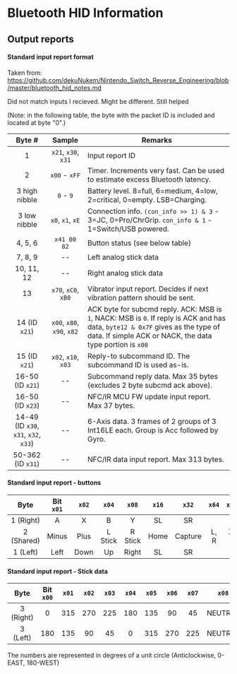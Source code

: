# Bluetooth HID Information

## Output reports

#### Standard input report format

Taken from: https://github.com/dekuNukem/Nintendo_Switch_Reverse_Engineering/blob/master/bluetooth_hid_notes.md

Did not match inputs I recieved. Might be different. Still helped

(Note: in the following table, the byte with the packet ID is included and located at byte "0".)

|   Byte #           |        Sample         | Remarks                                                                             |
|:------------------:|:---------------------:| ----------------------------------------------------------------------------------- |
| 1                  | `x21`, `x30`, `x31`   | Input report ID                                                                     |
| 2                  | `x00` - `xFF`         | Timer. Increments very fast. Can be used to estimate excess Bluetooth latency.      |
| 3 high nibble      | `0` - `9`             | Battery level. 8=full, 6=medium, 4=low, 2=critical, 0=empty. LSB=Charging.          |
| 3 low nibble       | `x0`, `x1`, `xE`      | Connection info. `(con_info >> 1) & 3` - 3=JC, 0=Pro/ChrGrip. `con_info & 1` - 1=Switch/USB powered. |
| 4, 5, 6            | `x41 00 82`           | Button status (see below table)                                                     |
| 7, 8, 9            | --                    | Left analog stick data                                                              |
| 10, 11, 12          | --                    | Right analog stick data                                                             |
| 13                 | `x70`, `xC0`, `xB0`   | Vibrator input report. Decides if next vibration pattern should be sent.            |
| 14  (ID `x21`)     | `x00`, `x80`, `x90`, `x82`| ACK byte for subcmd reply. ACK: MSB is `1`, NACK: MSB is `0`. If reply is ACK and has data, `byte12 & 0x7F` gives as the type of data. If simple ACK or NACK, the data type portion is `x00` |
| 15  (ID `x21`)     | `x02`, `x10`, `x03`   | Reply-to subcommand ID. The subcommand ID is used as-is.                            |
| 16-50  (ID `x21`)  | --                    | Subcommand reply data. Max 35 bytes (excludes 2 byte subcmd ack above).             |
| 16-50  (ID `x23`)  | --                    | NFC/IR MCU FW update input report. Max 37 bytes.                                    |
| 14-49  (ID `x30`, `x31`, `x32`, `x33`) | -- | 6-Axis data. 3 frames of 2 groups of 3 Int16LE each. Group is Acc followed by Gyro. |
| 50-362  (ID `x31`) | --                    | NFC/IR data input report. Max 313 bytes.                                            |

#### Standard input report - buttons
| Byte       | Bit `x01` | `x02` | `x04`    | `x08`    | `x16` | `x32`    | `x64` | `x128`        |
|:----------:|:---------:|:-----:|:--------:|:--------:|:-----:|:--------:|:-----:|:-------------:|
| 1 (Right)  | A         | X     | B        | Y        | SL    | SR       |       |               |
| 2 (Shared) | Minus     | Plus  | L Stick  | R Stick  | Home  | Capture  | L, R  | ZL, ZR        |
| 1 (Left)   | Left      | Down  | Up       | Right    | SL    | SR       |       |               |

#### Standard input report - Stick data

| Byte       | Bit `x00` | `x01` | `x02`    | `x03`    | `x04` | `x05`    | `x06` | `x07`         | `x08`    |
|:----------:|:---------:|:-----:|:--------:|:--------:|:-----:|:--------:|:-----:|:-------------:|:--------:|
| 3 (Right)  | 0         | 315   | 270      | 225      | 180   | 135      | 90    | 45            | NEUTRAL  |
| 3 (Left)   | 180       | 135   | 90       | 45       | 0     | 315      | 270   | 225           | NEUTRAL  |

The numbers are represented in degrees of a unit circle (Anticlockwise, 0-EAST, 180-WEST)
